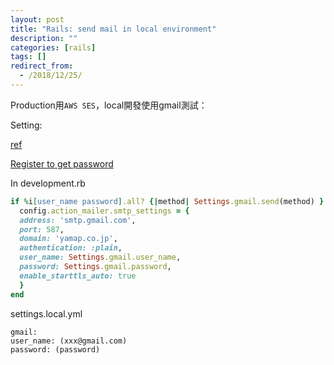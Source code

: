 ```yaml
---
layout: post
title: "Rails: send mail in local environment"
description: ""
categories: [rails]
tags: []
redirect_from:
  - /2018/12/25/
---
```

Production用`AWS SES`，local開發使用gmail測試：

Setting:

[ref](https://stackoverflow.com/questions/18541909/can-a-rails-application-send-emails-from-the-local-host)


[Register to get password](https://support.google.com/mail/answer/185833?hl=en)

In development.rb
~~~ruby
if %i[user_name password].all? {|method| Settings.gmail.send(method) }
  config.action_mailer.smtp_settings = {
  address: 'smtp.gmail.com',
  port: 587,
  domain: 'yamap.co.jp',
  authentication: :plain,
  user_name: Settings.gmail.user_name,
  password: Settings.gmail.password,
  enable_starttls_auto: true
  }
end
~~~

settings.local.yml
~~~
gmail:
user_name: (xxx@gmail.com)
password: (password)
~~~
